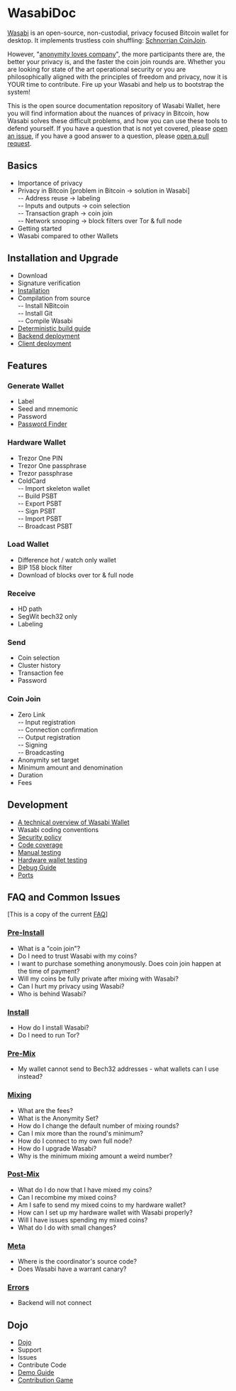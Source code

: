 # WasabiDoc

[Wasabi](https://wasabiwallet.io) is an open-source, non-custodial, privacy focused Bitcoin wallet for desktop. It implements trustless coin shuffling: [Schnorrian CoinJoin](https://github.com/nopara73/ZeroLink/).

However, "[anonymity loves company](https://www.freehaven.net/anonbib/cache/usability:weis2006.pdf)", the more participants there are, the better your privacy is, and the faster the coin join rounds are. Whether you are looking for state of the art operational security or you are philosophically aligned with the principles of freedom and privacy, now it is YOUR time to contribute. Fire up your Wasabi and help us to bootstrap the system!

This is the open source documentation repository of Wasabi Wallet, here you will find information about the nuances of privacy in Bitcoin, how Wasabi solves these difficult problems, and how you can use these tools to defend yourself. If you have a question that is not yet covered, please [open an issue](https://github.com/zkSNACKs/WasabiDoc/issues), if you have a good answer to a question, please [open a pull request](https://github.com/zkSNACKs/WasabiDoc/pulls).


## Basics

- Importance of privacy
- Privacy in Bitcoin [problem in Bitcoin -> solution in Wasabi] </br>
-- Address reuse -> labeling </br>
-- Inputs and outputs -> coin selection </br>
-- Transaction graph -> coin join </br>
-- Network snooping -> block filters over Tor & full node </br>
- Getting started
- Wasabi compared to other Wallets

## Installation and Upgrade

- Download
- Signature verification
- [Installation](/InstallInstructions.md)
- Compilation from source </br>
-- Install NBitcoin </br>
-- Install Git </br>
-- Compile Wasabi </br>
- [Deterministic build guide](/DeterministicBuildGuide.md)
- [Backend deployment](/BackendDeployment.md)
- [Client deployment](/ClientDeployment.md)

## Features 

### Generate Wallet
- Label
- Seed and mnemonic
- Password
- [Password Finder](/PasswordFinder.md)

### Hardware Wallet
- Trezor One PIN
- Trezor One passphrase
- Trezor passphrase
- ColdCard </br>
-- Import skeleton wallet </br>
-- Build PSBT </br>
-- Export PSBT </br>
-- Sign PSBT </br>
-- Import PSBT </br>
-- Broadcast PSBT </br>

### Load Wallet
- Difference hot / watch only wallet
- BIP 158 block filter
- Download of blocks over tor & full node

### Receive
- HD path
- SegWit bech32 only
- Labeling

### Send 
- Coin selection
- Cluster history
- Transaction fee
- Password

### Coin Join
- Zero Link </br>
-- Input registration </br>
-- Connection confirmation </br>
-- Output registration </br>
-- Signing </br>
-- Broadcasting </br>
- Anonymity set target
- Minimum amount and denomination
- Duration
- Fees


## Development

- [A technical overview of Wasabi Wallet](/TechnicalOverview.md)
- Wasabi coding conventions
- [Security policy](/SECURITY.md)
- [Code coverage](/CodeCoverage.md)
- [Manual testing](/ManualTesting.md)
- [Hardware wallet testing](/HardwareWalletTestingGuide.md)
- [Debug Guide](/HowToDebug.md)
- [Ports](/Ports.md)

## FAQ and Common Issues

[This is a copy of the current [FAQ](https://github.com/zkSNACKs/WalletWasabi/blob/master/WalletWasabi.Documentation/FAQ.md)]

### [Pre-Install](/FAQ.md#pre-install)
- What is a "coin join"?
- Do I need to trust Wasabi with my coins?
- I want to purchase something anonymously. Does coin join happen at the time of payment?
- Will my coins be fully private after mixing with Wasabi?
- Can I hurt my privacy using Wasabi?
- Who is behind Wasabi?

### [Install](/FAQ.md#install)
- How do I install Wasabi?
- Do I need to run Tor?

### [Pre-Mix](/FAQ.md#pre-mix)
- My wallet cannot send to Bech32 addresses - what wallets can I use instead?

### [Mixing](/FAQ.md#mixing)
- What are the fees?
- What is the Anonymity Set?
- How do I change the default number of mixing rounds?
- Can I mix more than the round's minimum?
- How do I connect to my own full node?
- How do I upgrade Wasabi?
- Why is the minimum mixing amount a weird number?

### [Post-Mix](/FAQ.md#post-mix)
- What do I do now that I have mixed my coins?
- Can I recombine my mixed coins?
- Am I safe to send my mixed coins to my hardware wallet?
- How can I set up my hardware wallet with Wasabi properly?
- Will I have issues spending my mixed coins?
- What do I do with small changes?

### [Meta](/FAQ.md#meta)
- Where is the coordinator's source code?
- Does Wasabi have a warrant canary?

### [Errors](/FAQ.md#errors)
- Backend will not connect


## Dojo

- [Dojo](/Dojo.md)
- Support
- Issues
- Contribute Code
- [Demo Guide](/DemoGuide.md)
- [Contribution Game](/ContributionGame.md)
